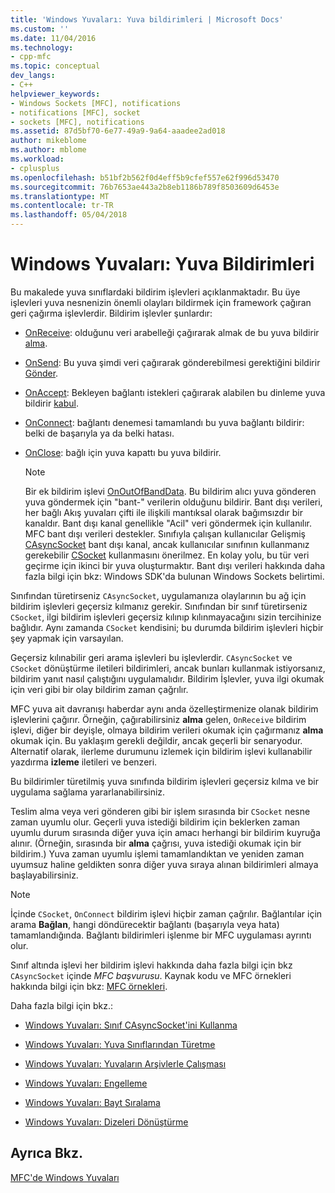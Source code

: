 ```yaml
---
title: 'Windows Yuvaları: Yuva bildirimleri | Microsoft Docs'
ms.custom: ''
ms.date: 11/04/2016
ms.technology:
- cpp-mfc
ms.topic: conceptual
dev_langs:
- C++
helpviewer_keywords:
- Windows Sockets [MFC], notifications
- notifications [MFC], socket
- sockets [MFC], notifications
ms.assetid: 87d5bf70-6e77-49a9-9a64-aaadee2ad018
author: mikeblome
ms.author: mblome
ms.workload:
- cplusplus
ms.openlocfilehash: b51bf2b562f0d4eff5b9cfef557e62f996d53470
ms.sourcegitcommit: 76b7653ae443a2b8eb1186b789f8503609d6453e
ms.translationtype: MT
ms.contentlocale: tr-TR
ms.lasthandoff: 05/04/2018
---
```

# <a name="windows-sockets-socket-notifications"></a>Windows Yuvaları: Yuva Bildirimleri
Bu makalede yuva sınıflardaki bildirim işlevleri açıklanmaktadır. Bu üye işlevleri yuva nesnenizin önemli olayları bildirmek için framework çağıran geri çağırma işlevlerdir. Bildirim işlevler şunlardır:  
  
-   [OnReceive](../mfc/reference/casyncsocket-class.md#onreceive): olduğunu veri arabelleği çağırarak almak de bu yuva bildirir [alma](../mfc/reference/casyncsocket-class.md#receive).  
  
-   [OnSend](../mfc/reference/casyncsocket-class.md#onsend): Bu yuva şimdi veri çağırarak gönderebilmesi gerektiğini bildirir [Gönder](../mfc/reference/casyncsocket-class.md#send).  
  
-   [OnAccept](../mfc/reference/casyncsocket-class.md#onaccept): Bekleyen bağlantı istekleri çağırarak alabilen bu dinleme yuva bildirir [kabul](../mfc/reference/casyncsocket-class.md#accept).  
  
-   [OnConnect](../mfc/reference/casyncsocket-class.md#onconnect): bağlantı denemesi tamamlandı bu yuva bağlantı bildirir: belki de başarıyla ya da belki hatası.  
  
-   [OnClose](../mfc/reference/casyncsocket-class.md#onclose): bağlı için yuva kapattı bu yuva bildirir.  
  
    > [!NOTE]
    >  Bir ek bildirim işlevi [OnOutOfBandData](../mfc/reference/casyncsocket-class.md#onoutofbanddata). Bu bildirim alıcı yuva gönderen yuva göndermek için "bant-" verilerin olduğunu bildirir. Bant dışı verileri, her bağlı Akış yuvaları çifti ile ilişkili mantıksal olarak bağımsızdır bir kanaldır. Bant dışı kanal genellikle "Acil" veri göndermek için kullanılır. MFC bant dışı verileri destekler. Sınıfıyla çalışan kullanıcılar Gelişmiş [CAsyncSocket](../mfc/reference/casyncsocket-class.md) bant dışı kanal, ancak kullanıcılar sınıfının kullanmanız gerekebilir [CSocket](../mfc/reference/csocket-class.md) kullanmasını önerilmez. En kolay yolu, bu tür veri geçirme için ikinci bir yuva oluşturmaktır. Bant dışı verileri hakkında daha fazla bilgi için bkz: Windows SDK'da bulunan Windows Sockets belirtimi.  
  
 Sınıfından türetirseniz `CAsyncSocket`, uygulamanıza olaylarının bu ağ için bildirim işlevleri geçersiz kılmanız gerekir. Sınıfından bir sınıf türetirseniz `CSocket`, ilgi bildirim işlevleri geçersiz kılınıp kılınmayacağını sizin tercihinize bağlıdır. Aynı zamanda `CSocket` kendisini; bu durumda bildirim işlevleri hiçbir şey yapmak için varsayılan.  
  
 Geçersiz kılınabilir geri arama işlevleri bu işlevlerdir. `CAsyncSocket` ve `CSocket` dönüştürme iletileri bildirimleri, ancak bunları kullanmak istiyorsanız, bildirim yanıt nasıl çalıştığını uygulamalıdır. Bildirim İşlevler, yuva ilgi okumak için veri gibi bir olay bildirim zaman çağrılır.  
  
 MFC yuva ait davranışı haberdar aynı anda özelleştirmenize olanak bildirim işlevlerini çağırır. Örneğin, çağırabilirsiniz **alma** gelen, `OnReceive` bildirim işlevi, diğer bir deyişle, olmaya bildirim verileri okumak için çağırmanız **alma** okumak için. Bu yaklaşım gerekli değildir, ancak geçerli bir senaryodur. Alternatif olarak, ilerleme durumunu izlemek için bildirim işlevi kullanabilir yazdırma **izleme** iletileri ve benzeri.  
  
 Bu bildirimler türetilmiş yuva sınıfında bildirim işlevleri geçersiz kılma ve bir uygulama sağlama yararlanabilirsiniz.  
  
 Teslim alma veya veri gönderen gibi bir işlem sırasında bir `CSocket` nesne zaman uyumlu olur. Geçerli yuva istediği bildirim için beklerken zaman uyumlu durum sırasında diğer yuva için amacı herhangi bir bildirim kuyruğa alınır. (Örneğin, sırasında bir **alma** çağrısı, yuva istediği okumak için bir bildirim.) Yuva zaman uyumlu işlemi tamamlandıktan ve yeniden zaman uyumsuz haline geldikten sonra diğer yuva sıraya alınan bildirimleri almaya başlayabilirsiniz.  
  
> [!NOTE]
>  İçinde `CSocket`, `OnConnect` bildirim işlevi hiçbir zaman çağrılır. Bağlantılar için arama **Bağlan**, hangi döndürecektir bağlantı (başarıyla veya hata) tamamlandığında. Bağlantı bildirimleri işlenme bir MFC uygulaması ayrıntı olur.  
  
 Sınıf altında işlevi her bildirim işlevi hakkında daha fazla bilgi için bkz `CAsyncSocket` içinde *MFC başvurusu*. Kaynak kodu ve MFC örnekleri hakkında bilgi için bkz: [MFC örnekleri](../visual-cpp-samples.md).  
  
 Daha fazla bilgi için bkz.:  
  
-   [Windows Yuvaları: Sınıf CAsyncSocket'ini Kullanma](../mfc/windows-sockets-using-class-casyncsocket.md)  
  
-   [Windows Yuvaları: Yuva Sınıflarından Türetme](../mfc/windows-sockets-deriving-from-socket-classes.md)  
  
-   [Windows Yuvaları: Yuvaların Arşivlerle Çalışması](../mfc/windows-sockets-how-sockets-with-archives-work.md)  
  
-   [Windows Yuvaları: Engelleme](../mfc/windows-sockets-blocking.md)  
  
-   [Windows Yuvaları: Bayt Sıralama](../mfc/windows-sockets-byte-ordering.md)  
  
-   [Windows Yuvaları: Dizeleri Dönüştürme](../mfc/windows-sockets-converting-strings.md)  
  
## <a name="see-also"></a>Ayrıca Bkz.  
 [MFC'de Windows Yuvaları](../mfc/windows-sockets-in-mfc.md)

